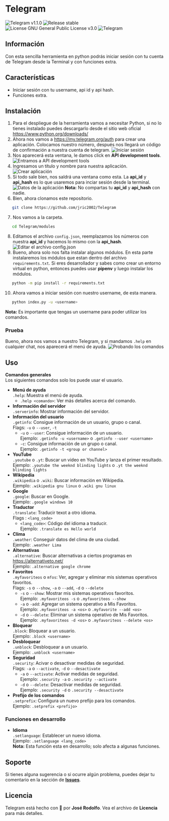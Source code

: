 # Telegram
![Telegram v1.1.0](https://img.shields.io/badge/Telegram-v1.1.0-brightgreen)
![Release stable](https://img.shields.io/badge/Release-stable-brightgreen)
![License GNU General Public License v3.0](https://img.shields.io/badge/License-GNU%20General%20Public%20License%20v3.0-blue)
![Telegram](https://github.com/jric2002/Telegram/blob/master/.images/Telegram.png)

## Información
Con esta sencilla herramienta en python podrás iniciar sesión con tu cuenta de Telegram desde la Terminal y con funciones extra.

## Características
* Iniciar sesión con tu username, api id y api hash.
* Funciones extra.

## Instalación
1. Para el despliegue de la herramienta vamos a necesitar Python, si no lo tienes instalado puedes descargarlo desde el sitio web oficial https://www.python.org/downloads/
2. Ahora nos vamos a https://my.telegram.org/auth para crear una aplicación. Colocamos nuestro número, después nos llegará un código de confirmación a nuestra cuenta de telegram.
![Iniciar sesión](https://github.com/jric2002/Telegram/blob/master/.images/iniciar-sesion-my-telegram.png)
3. Nos aparecerá esta ventana, le damos click en **API development tools**.
![Entramos a API development tools](https://github.com/jric2002/Telegram/blob/master/.images/iniciar-sesion-my-telegram-2.png)
4. Ingresamos un título y nombre para nuestra aplicación.
![Crear aplicación](https://github.com/jric2002/Telegram/blob/master/.images/create-app.png)
5. Si todo sale bien, nos saldrá una ventana como esta. La **api_id** y **api_hash** es lo que usaremos para inciar sesión desde la terminal.
![Datos de la aplicación](https://github.com/jric2002/Telegram/blob/master/.images/app-telegram.png)
**Nota:** No compartas tu **api_id** y **api_hash** con nadie.
6. Bien, ahora clonamos este repositorio.
```bash
   git clone https://github.com/jric2002/Telegram
```
7. Nos vamos a la carpeta.
```bash
   cd Telegram/modules
```
8. Editamos el archivo `config.json`, reemplazamos los números con nuestra **api_id** y hacemos lo mismo con la **api_hash**.
![Editar el archivo config.json](https://github.com/jric2002/Telegram/blob/master/.images/config-json.png)
9. Bueno, ahora solo nos falta instalar algunos módulos. En esta parte instalaremos los módulos que estan dentro del archivo `requirements.txt`. Si eres desarrollador y sabes como crear un entorno virtual en python, entonces puedes usar **pipenv** y luego instalar los módulos.
```bash
   python -m pip install -r requirements.txt
```
10. Ahora vamos a iniciar sesión con nuestro username, de esta manera.
```bash
   python index.py -u <username>
```
**Nota:** Es importante que tengas un username para poder utilizar los comandos.

### Prueba
Bueno, ahora nos vamos a nuestro Telegram, y si mandamos `.help` en cualquier chat, nos aparecerá el menú de ayuda.
![Probando los comandos](https://github.com/jric2002/Telegram/blob/master/.images/prueba-telegram.png)

## Uso
**Comandos generales**  
Los siguientes comandos solo los puede usar el usuario.  
* **Menú de ayuda**  
  `.help`: Muestra el menú de ayuda.  
  * `.help <comando>`: Ver más detalles acerca del comando.  
* **Información del servidor**  
  `.serverinfo`: Mostrar información del servidor.
* **Información del usuario**  
  `.getinfo`: Consigue información de un usuario, grupo o canal.  
  Flags: `-u` o `--user`, `-t`  
  * `-u` o `--user`: Consigue información de un usuario.  
    Ejemplo: `.getinfo -u <username>` o `.getinfo --user <username>`
  * `-c`: Consigue información de un grupo o canal.  
    Ejemplo: `.getinfo -t <group or channel>`
* **YouTube**  
  `.youtube` o `.yt`: Buscar un video en YouTube y lanza el primer resultado.  
  Ejemplo: `.youtube the weeknd blinding lights` o `.yt the weeknd blinding lights`  
* **Wikipedia**  
  `.wikipedia` o `.wiki`: Buscar información en Wikipedia.  
  Ejemplo: `.wikipedia gnu linux` o `.wiki gnu linux`  
* **Google**  
  `.google`: Buscar en Google.  
  Ejemplo: `.google windows 10`  
* **Traductor**  
  `.translate`: Traducir texot a otro idioma.  
  Flags : `<lang_code>`  
  * `<lang_code>`: Código del idioma a traducir.  
    Ejemplo: `.translate es Hello world`  
* **Clima**  
  `.weather`: Conseguir datos del clima de una ciudad.  
  Ejemplo: `.weather Lima`  
* **Alternativas**  
  `.alternative`: Buscar alternativas a ciertos programas en https://alternativeto.net/  
  Ejemplo: `.alternative google chrome`  
* **Favoritos**  
  `.myfavoriteos` o `mfos`: Ver, agregar y eliminar mis sistemas operativos favoritos.   
  Flags: `-s` o `--show`, `-a` o `--add`, `-d` o `--delete`  
  * `-s` o `--show`: Mostrar mis sistemas operativos favoritos.  
    Ejemplo: `.myfavoriteos -s` o `.myfavoriteos --show`  
  * `-a` o `-add`: Agregar un sistema operativo a Mis Favoritos.  
    Ejemplo: `.myfavoriteos -a <os>` o `.myfavorite --add <os>`  
  * `-d` o `--delete`: Eliminar un sistema operativo de Mis Favoritos.
    Ejemplo: `.myfavoriteos -d <os>` o `.myfavoriteos --delete <os>`  
* **Bloquear**  
  `.block`: Bloquear a un usuario.  
  Ejemplo: `.block <username>`  
* **Desbloquear**  
  `.unblock`: Desbloquear a un usuario.  
  Ejemplo: `.unblock <username>`  
* **Seguridad**  
  `.security`: Acivar o desactivar medidas de seguridad.  
  Flags: `-a` o `--activate`, `-d` o `--desactivate`  
  * `-a` o `--activate`: Activar medidas de seguridad.  
    Ejemplo: `.security -a` o `.security --activate`  
  * `-d` o `--delete`: Desactivar medidas de seguridad.  
    Ejemplo: `.security -d` o `.security --desactivate`  
* **Prefijo de los comandos**  
  `.setprefix`: Configura un nuevo prefijo para los comandos.  
  Ejemplo: `.setprefix <prefijo>`  

### Funciones en desarrollo
* **Idioma**  
  `.setlanguage`: Establecer un nuevo idioma.  
  Ejemplo: `.setlanguage <lang_code>`  
**Nota:** Esta función esta en desarrollo; solo afecta a algunas funciones.

## Soporte
Si tienes alguna sugerencia o si ocurre algún problema, puedes dejar tu comentario en la sección de [**Issues**](https://github.com/jric2002/Telegram/issues).

## Licencia
Telegram está hecho con 💚 por **José Rodolfo**. Vea el archivo de **Licencia** para más detalles.
